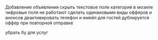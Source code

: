 Добавление объявления
скрыть текстовое поле категория
в мозиле чифровые поля не работают
сделать одинаковыми виды офферов и анонсов
деактивировать телефон и емейл для гостей
дублируется оффер при повторной отправке

убрать бу для услуг
